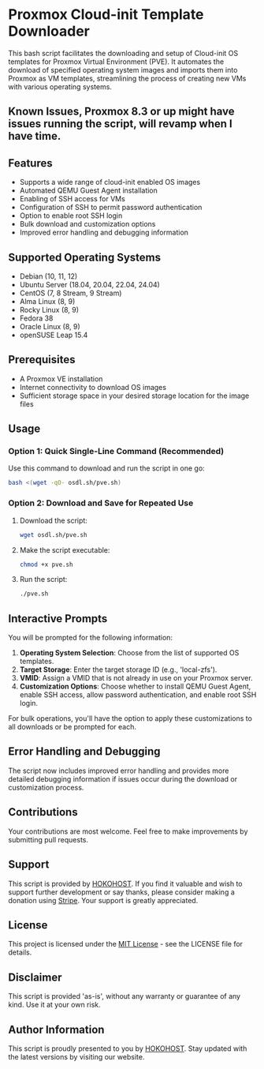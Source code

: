 # Proxmox Cloud-init Template Downloader

This bash script facilitates the downloading and setup of Cloud-init OS templates for Proxmox Virtual Environment (PVE). It automates the download of specified operating system images and imports them into Proxmox as VM templates, streamlining the process of creating new VMs with various operating systems.

## Known Issues, Proxmox 8.3 or up might have issues running the script, will revamp when I have time.

## Features

- Supports a wide range of cloud-init enabled OS images
- Automated QEMU Guest Agent installation
- Enabling of SSH access for VMs
- Configuration of SSH to permit password authentication
- Option to enable root SSH login
- Bulk download and customization options
- Improved error handling and debugging information

## Supported Operating Systems

- Debian (10, 11, 12)
- Ubuntu Server (18.04, 20.04, 22.04, 24.04)
- CentOS (7, 8 Stream, 9 Stream)
- Alma Linux (8, 9)
- Rocky Linux (8, 9)
- Fedora 38
- Oracle Linux (8, 9)
- openSUSE Leap 15.4

## Prerequisites

- A Proxmox VE installation
- Internet connectivity to download OS images
- Sufficient storage space in your desired storage location for the image files

## Usage

### Option 1: Quick Single-Line Command (Recommended)

Use this command to download and run the script in one go:

```bash
bash <(wget -qO- osdl.sh/pve.sh)
```

### Option 2: Download and Save for Repeated Use

1. Download the script:
    ```bash
    wget osdl.sh/pve.sh
    ```

2. Make the script executable:
    ```bash
    chmod +x pve.sh
    ```

3. Run the script:
    ```bash
    ./pve.sh
    ```

## Interactive Prompts

You will be prompted for the following information:

1. **Operating System Selection**: Choose from the list of supported OS templates.
2. **Target Storage**: Enter the target storage ID (e.g., 'local-zfs').
3. **VMID**: Assign a VMID that is not already in use on your Proxmox server.
4. **Customization Options**: Choose whether to install QEMU Guest Agent, enable SSH access, allow password authentication, and enable root SSH login.

For bulk operations, you'll have the option to apply these customizations to all downloads or be prompted for each.

## Error Handling and Debugging

The script now includes improved error handling and provides more detailed debugging information if issues occur during the download or customization process.

## Contributions

Your contributions are most welcome. Feel free to make improvements by submitting pull requests.

## Support

This script is provided by [HOKOHOST](https://hokohost.com/). If you find it valuable and wish to support further development or say thanks, please consider making a donation using [Stripe](https://donate.stripe.com/6oE00Y8fUe6V6uQ002). Your support is greatly appreciated.

## License

This project is licensed under the [MIT License](LICENSE) - see the LICENSE file for details.

## Disclaimer

This script is provided 'as-is', without any warranty or guarantee of any kind. Use it at your own risk.

## Author Information

This script is proudly presented to you by [HOKOHOST](https://hokohost.com). Stay updated with the latest versions by visiting our website.
